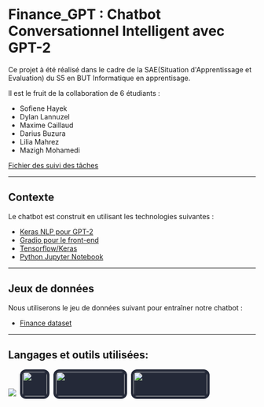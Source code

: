 # Finance_GPT : Chatbot Conversationnel Intelligent avec GPT-2

Ce projet à été réalisé dans le cadre de la SAE(Situation d'Apprentissage et Evaluation) du S5 en BUT Informatique en apprentisage.

Il est le fruit de la collaboration de 6 étudiants :


- Sofiene Hayek 
- Dylan Lannuzel 
- Maxime Caillaud 
- Darius Buzura
- Lilia Mahrez
- Mazigh Mohamedi

<a href="https://docs.google.com/spreadsheets/d/1UZqGS0qBc816E_70oqSOMQBjfUwfkFBca55ppEhxKkw/edit?usp=sharing"> Fichier des suivi des tâches </a>

<hr>

## Contexte

Le chatbot est construit en utilisant les technologies suivantes :

- [Keras NLP pour GPT-2](https://keras.io/keras_nlp/)
- [Gradio pour le front-end](https://www.gradio.app/)
- [Tensorflow/Keras](https://www.tensorflow.org/)
- [Python Jupyter Notebook](https://colab.research.google.com/pro/terms/v1?hl=fr)

<hr>

## Jeux de données

Nous utiliserons le jeu de données suivant pour entraîner notre chatbot :

- [Finance dataset](https://www.tensorflow.org/datasets/community_catalog/huggingface/financial_phrasebank)

<hr>

## Langages et outils utilisées:

![](https://skillicons.dev/icons?i=tensorflow,py,github&theme=dark)
<img src="https://i0.wp.com/crowintelligence.org/wp-content/uploads/2021/04/1200px-Jupyter_logo.svg_.png?fit=1200%2C1391&ssl=1" style="width:50px; height: 50px; border-radius:12px; padding: 5px; background-color:#242938; margin-left:4px">
<img src="https://huggingface.co/front/assets/spaces-launch-page/gradio-logo.svg" style="width:140px; height: 50px; border-radius:12px; padding: 5px; background-color:#242938; margin-left:4px ">
<img src="https://victorzhou.com/static/c309c4c6a7bbdb43cf1f290786ce47ab/39600/keras-logo.png" style="width:150px; height: 50px; border-radius:12px; padding: 5px; background-color:#242938; margin-left:4px">




